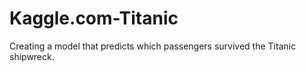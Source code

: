 # Kaggle.com-Titanic
Creating a model that predicts which passengers survived the Titanic shipwreck.
